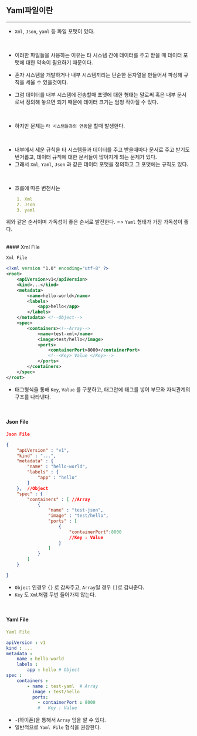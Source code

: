 ## Yaml파일이란
-----

- `Xml`, `Json`, `yaml` 등 파일 포맷이 있다.
  
  <br />

- 이러한 파일들을 사용하는 이유는 타 시스템 간에 데이터를 주고 받을 때 데이터 포맷에 대한 약속이 필요하기 때문이다. 
- 혼자 시스템을 개발하거나 내부 시스템끼리는 단순한 문자열을 만들어서 파싱해 규칙을 세울 수 있을것이다. 
- 그럼 데이터를 내부 시스템에 전송할때 포맷에 대한 형태는 말로써 혹은 내부 문서로써 정의해 놓으면 되기 때문에 데이터 크기는 엄청 작아질 수 있다.

<br />

- 하지만 문제는 `타 시스템들과의 연동`을 할때 발생한다.

<br />

- 내부에서 세운 규칙을 타 시스템들과 데이터를 주고 받을때마다 문서로 주고 받기도 번거롭고, 데이터 규칙에 대한 문서들이 많아지게 되는 문제가 있다. 
- 그래서 `Xml`, `Yaml`, `Json` 과 같은 데이터 포맷을 정의하고 그 포맷에는 규칙도 있다.

<br />

- 흐름에 따른 변천사는 

```yaml    
    1. Xml
    2. Json
    3. yaml
```

위와 같은 순서이며 가독성이 좋은 순서로 발전한다. => `Yaml` 형태가 가장 가독성이 좋다.

<br />
#### Xml File

```xml
Xml File

<?xml version "1.0" encoding="utf-8" ?>
<root>
    <apiVersion>v1</apiVersion>
    <kind>...</kind>
    <metadata>
        <name>hello-world</name>
        <labels>
            <app>hello</app>
        </labels>
    </metadata> <!--Object-->
    <spec> 
        <containers><!--Array-->
            <name>test-xml</name>
            <image>test/hello</image>
            <ports>
                <containerPort>8000</containerPort>
                <!--<Key> Value </Key>-->
            </ports>
        </containers>
    </spec>
</root>
```

- 태그형식을 통해 `Key`, `Value` 를 구분하고, 태그안에 태그를 넣어 부모와 자식관계의 구조를 나타낸다. 
  
<br />


#### Json File
```Json
Json File

{
    "apiVersion" : "v1",
    "kind" : "...",
    "metadata" : {
        "name" : "hello-world",
        "labels" : {
            "app" : "hello"
        } 
    },  //Object
    "spec" : {
        "containers" : [ //Array
            {
                "name" : "test-json",
                "image" : "test/hello",
                "ports" : [
                    {
                        "containerPort":8000
                        //Key : Value
                    }
                ]
            }
        ]
    }

}
```
- `Object` 인경우 `{}` 로 감싸주고, `Array`일 경우 `[]`로 감싸준다. 
- `Key` 도 `Xml`처럼 두번 들어가지 않는다. 

<br />

#### Yaml File

```yaml
Yaml File

apiVersion : v1
kind : ...
metadata : 
    name : hello-world
    labels : 
        app : hello # Object
spec :  
    containers : 
        - name : test-yaml  # Array
          image : test/hello
          ports:
            - containerPort : 8000
            #   Key : Value
```

- `-`(하이픈)을 통해서 `Array` 임을 알 수 있다.
- 일반적으로 `Yaml File` 형식을 권장한다.
